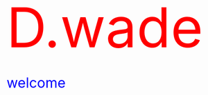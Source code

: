 <style>
  .redtext{
  color:red;
  }
  .bluetext{
  color:blue;
  }
  
  h{
  font-size:128px;
  }
  p{
  font-size:32px;
  }
  

</style>

<h class="redtext">D.wade</h>  
<p class="bluetext">welcome</p>
